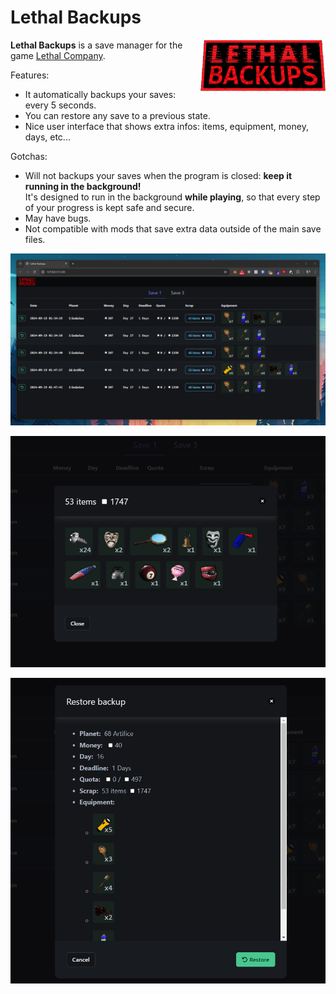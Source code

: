# Lethal Backups

<img align="right" width="200px" src="vue/src/assets/lethal_backups.png">

**Lethal Backups** is a save manager for the game [Lethal Company](https://store.steampowered.com/app/1966720/Lethal_Company/).  

Features:  
- It automatically backups your saves: every 5 seconds.
- You can restore any save to a previous state.
- Nice user interface that shows extra infos: items, equipment, money, days, etc...

Gotchas:
- Will not backups your saves when the program is closed: **keep it running in the background!**  
It's designed to run in the background **while playing**, so that every step of your progress is kept safe and secure.  
- May have bugs.  
- Not compatible with mods that save extra data outside of the main save files.  

![lethal_backups_screenshot_1.png](doc/lethal_backups_screenshot_1.png)

![lethal_backups_screenshot_2.png](doc/lethal_backups_screenshot_2.png)

![lethal_backups_screenshot_3.png](doc/lethal_backups_screenshot_3.png)

